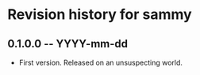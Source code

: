 # Revision history for sammy

## 0.1.0.0 -- YYYY-mm-dd

* First version. Released on an unsuspecting world.
